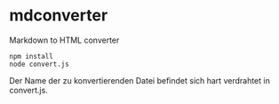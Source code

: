 # mdconverter
Markdown to HTML converter

```
npm install
node convert.js
```

Der Name der zu konvertierenden Datei befindet sich hart verdrahtet in convert.js.
